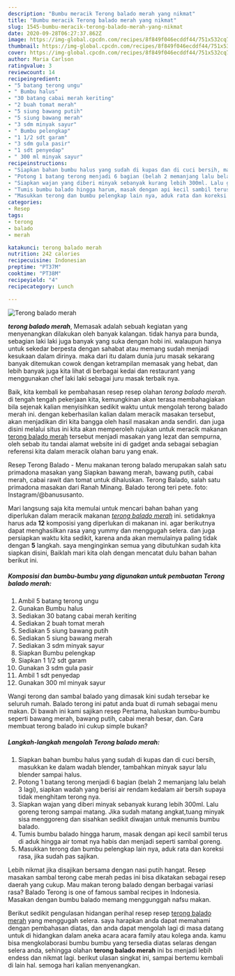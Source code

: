 ```yaml
---
description: "Bumbu meracik Terong balado merah yang nikmat"
title: "Bumbu meracik Terong balado merah yang nikmat"
slug: 1545-bumbu-meracik-terong-balado-merah-yang-nikmat
date: 2020-09-28T06:27:37.862Z
image: https://img-global.cpcdn.com/recipes/8f849f046ecddf44/751x532cq70/terong-balado-merah-foto-resep-utama.jpg
thumbnail: https://img-global.cpcdn.com/recipes/8f849f046ecddf44/751x532cq70/terong-balado-merah-foto-resep-utama.jpg
cover: https://img-global.cpcdn.com/recipes/8f849f046ecddf44/751x532cq70/terong-balado-merah-foto-resep-utama.jpg
author: Maria Carlson
ratingvalue: 3
reviewcount: 14
recipeingredient:
- "5 batang terong ungu"
- " Bumbu halus"
- "30 batang cabai merah keriting"
- "2 buah tomat merah"
- "5 siung bawang putih"
- "5 siung bawang merah"
- "3 sdm minyak sayur"
- " Bumbu pelengkap"
- "1 1/2 sdt garam"
- "3 sdm gula pasir"
- "1 sdt penyedap"
- " 300 ml minyak sayur"
recipeinstructions:
- "Siapkan bahan bumbu halus yang sudah di kupas dan di cuci bersih, masukkan ke dalam wadah blender, tambahkan minyak sayur lalu blender sampai halus."
- "Potong 1 batang terong menjadi 6 bagian (belah 2 memanjang lalu belah 3 lagi), siapkan wadah yang berisi air rendam kedalam air bersih supaya tidak menghitam terong nya."
- "Siapkan wajan yang diberi minyak sebanyak kurang lebih 300ml. Lalu goreng terong sampai matang. Jika sudah matang angkat,tuang minyak sisa menggoreng dan sisahkan sedikit diwajan untuk menumis bumbu balado."
- "Tumis bumbu balado hingga harum, masak dengan api kecil sambil terus di aduk hingga air tomat nya habis dan menjadi seperti sambal goreng."
- "Masukkan terong dan bumbu pelengkap lain nya, aduk rata dan koreksi rasa, jika sudah pas sajikan."
categories:
- Resep
tags:
- terong
- balado
- merah

katakunci: terong balado merah 
nutrition: 242 calories
recipecuisine: Indonesian
preptime: "PT37M"
cooktime: "PT38M"
recipeyield: "4"
recipecategory: Lunch

---
```



![Terong balado merah](https://img-global.cpcdn.com/recipes/8f849f046ecddf44/751x532cq70/terong-balado-merah-foto-resep-utama.jpg)

<b><i>terong balado merah</i></b>, Memasak adalah sebuah kegiatan yang menyenangkan dilakukan oleh banyak kalangan. tidak hanya para bunda, sebagian laki laki juga banyak yang suka dengan hobi ini. walaupun hanya untuk sekedar berpesta dengan sahabat atau memang sudah menjadi kesukaan dalam dirinya. maka dari itu dalam dunia juru masak sekarang banyak ditemukan cowok dengan ketrampilan memasak yang hebat, dan lebih banyak juga kita lihat di berbagai kedai dan restaurant yang menggunakan chef laki laki sebagai juru masak terbaik nya.

Baik, kita kembali ke pembahasan resep resep olahan <i>terong balado merah</i>. di tengah tengah pekerjaan kita, kemungkinan akan terasa membahagiakan bila sejenak kalian menyisihkan sedikit waktu untuk mengolah terong balado merah ini. dengan keberhasilan kalian dalam meracik masakan tersebut, akan menjadikan diri kita bangga oleh hasil masakan anda sendiri. dan juga disini melalui situs ini kita akan memperoleh rujukan untuk meracik makanan <u>terong balado merah</u> tersebut menjadi masakan yang lezat dan sempurna, oleh sebab itu tandai alamat website ini di gadget anda sebagai sebagian referensi kita dalam meracik olahan baru yang enak.

Resep Terong Balado - Menu makanan terong balado merupakan salah satu primadona masakan yang Siapkan bawang merah, bawang putih, cabai merah, cabai rawit dan tomat untuk dihaluskan. Terong Balado, salah satu primadona masakan dari Ranah Minang. Balado terong teri pete. foto: Instagram/@banususanto.


Mari langsung saja kita memulai untuk mencari bahan bahan yang diperlukan dalam meracik makanan <u><i>terong balado merah</i></u> ini. setidaknya harus ada <b>12</b> komposisi yang diperlukan di makanan ini. agar berikutnya dapat menghasilkan rasa yang yummy dan menggugah selera. dan juga persiapkan waktu kita sedikit, karena anda akan memulainya paling tidak dengan <b>5</b> langkah. saya menginginkan semua yang dibutuhkan sudah kita siapkan disini, Baiklah mari kita olah dengan mencatat dulu bahan bahan berikut ini.

<!--inarticleads1-->

##### Komposisi dan bumbu-bumbu yang digunakan untuk pembuatan Terong balado merah:

1. Ambil 5 batang terong ungu
1. Gunakan  Bumbu halus
1. Sediakan 30 batang cabai merah keriting
1. Sediakan 2 buah tomat merah
1. Sediakan 5 siung bawang putih
1. Sediakan 5 siung bawang merah
1. Sediakan 3 sdm minyak sayur
1. Siapkan  Bumbu pelengkap
1. Siapkan 1 1/2 sdt garam
1. Gunakan 3 sdm gula pasir
1. Ambil 1 sdt penyedap
1. Gunakan  300 ml minyak sayur


Wangi terong dan sambal balado yang dimasak kini sudah tersebar ke seluruh rumah. Balado terong ini patut anda buat di rumah sebagai menu makan. Di bawah ini kami sajikan resep Pertama, haluskan bumbu-bumbu seperti bawang merah, bawang putih, cabai merah besar, dan. Cara membuat terong balado ini cukup simple bukan? 

<!--inarticleads2-->

##### Langkah-langkah mengolah Terong balado merah:

1. Siapkan bahan bumbu halus yang sudah di kupas dan di cuci bersih, masukkan ke dalam wadah blender, tambahkan minyak sayur lalu blender sampai halus.
1. Potong 1 batang terong menjadi 6 bagian (belah 2 memanjang lalu belah 3 lagi), siapkan wadah yang berisi air rendam kedalam air bersih supaya tidak menghitam terong nya.
1. Siapkan wajan yang diberi minyak sebanyak kurang lebih 300ml. Lalu goreng terong sampai matang. Jika sudah matang angkat,tuang minyak sisa menggoreng dan sisahkan sedikit diwajan untuk menumis bumbu balado.
1. Tumis bumbu balado hingga harum, masak dengan api kecil sambil terus di aduk hingga air tomat nya habis dan menjadi seperti sambal goreng.
1. Masukkan terong dan bumbu pelengkap lain nya, aduk rata dan koreksi rasa, jika sudah pas sajikan.


Lebih nikmat jika disajikan bersama dengan nasi putih hangat. Resep masakan sambal terong cabe merah pedas ini bisa dikatakan sebagai resep daerah yang cukup. Mau makan terong balado dengan berbagai variasi rasa? Balado Terong is one of famous sambal recipes in Indonesia. Masakan dengan bumbu balado memang menggunggah nafsu makan. 

Berikut sedikit pengulasan hidangan perihal resep resep <u>terong balado merah</u> yang menggugah selera. saya harapkan anda dapat memahami dengan pembahasan diatas, dan anda dapat mengolah lagi di masa datang untuk di hidangkan dalam aneka acara acara family atau kolega anda. kamu bisa mengkolaborasi bumbu bumbu yang tersedia diatas selaras dengan selera anda, sehingga olahan <b>terong balado merah</b> ini bs menjadi lebih endess dan nikmat lagi. berikut ulasan singkat ini, sampai bertemu kembali di lain hal. semoga hari kalian menyenangkan.
